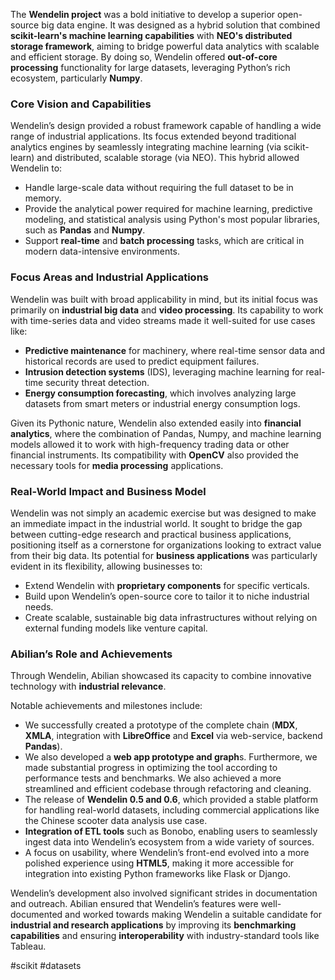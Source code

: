 The **Wendelin project** was a bold initiative to develop a superior open-source big data engine. It was designed as a hybrid solution that combined **scikit-learn's machine learning capabilities** with **NEO's distributed storage framework**, aiming to bridge powerful data analytics with scalable and efficient storage. By doing so, Wendelin offered **out-of-core processing** functionality for large datasets, leveraging Python’s rich ecosystem, particularly **Numpy**.

### Core Vision and Capabilities

Wendelin’s design provided a robust framework capable of handling a wide range of industrial applications. Its focus extended beyond traditional analytics engines by seamlessly integrating machine learning (via scikit-learn) and distributed, scalable storage (via NEO). This hybrid allowed Wendelin to:

- Handle large-scale data without requiring the full dataset to be in memory.
- Provide the analytical power required for machine learning, predictive modeling, and statistical analysis using Python's most popular libraries, such as **Pandas** and **Numpy**.
- Support **real-time** and **batch processing** tasks, which are critical in modern data-intensive environments.

### Focus Areas and Industrial Applications

Wendelin was built with broad applicability in mind, but its initial focus was primarily on **industrial big data** and **video processing**. Its capability to work with time-series data and video streams made it well-suited for use cases like:

- **Predictive maintenance** for machinery, where real-time sensor data and historical records are used to predict equipment failures.
- **Intrusion detection systems** (IDS), leveraging machine learning for real-time security threat detection.
- **Energy consumption forecasting**, which involves analyzing large datasets from smart meters or industrial energy consumption logs.

Given its Pythonic nature, Wendelin also extended easily into **financial analytics**, where the combination of Pandas, Numpy, and machine learning models allowed it to work with high-frequency trading data or other financial instruments. Its compatibility with **OpenCV** also provided the necessary tools for **media processing** applications.

### Real-World Impact and Business Model

Wendelin was not simply an academic exercise but was designed to make an immediate impact in the industrial world. It sought to bridge the gap between cutting-edge research and practical business applications, positioning itself as a cornerstone for organizations looking to extract value from their big data. Its potential for **business applications** was particularly evident in its flexibility, allowing businesses to:

- Extend Wendelin with **proprietary components** for specific verticals.
- Build upon Wendelin’s open-source core to tailor it to niche industrial needs.
- Create scalable, sustainable big data infrastructures without relying on external funding models like venture capital.

### Abilian’s Role and Achievements

Through Wendelin, Abilian showcased its capacity to combine innovative technology with **industrial relevance**.

Notable achievements and milestones include:

- We successfully created a prototype of the complete chain (**MDX**, **XMLA**, integration with **LibreOffice** and **Excel** via web-service, backend **Pandas**). 
- We also developed a **web app prototype and graph**s. Furthermore, we made substantial progress in optimizing the tool according to performance tests and benchmarks. We also achieved a more streamlined and efficient codebase through refactoring and cleaning.
- The release of **Wendelin 0.5 and 0.6**, which provided a stable platform for handling real-world datasets, including commercial applications like the Chinese scooter data analysis use case.
- **Integration of ETL tools** such as Bonobo, enabling users to seamlessly ingest data into Wendelin’s ecosystem from a wide variety of sources.
- A focus on usability, where Wendelin’s front-end evolved into a more polished experience using **HTML5**, making it more accessible for integration into existing Python frameworks like Flask or Django.

Wendelin’s development also involved significant strides in documentation and outreach. Abilian ensured that Wendelin’s features were well-documented and worked towards making Wendelin a suitable candidate for **industrial and research applications** by improving its **benchmarking capabilities** and ensuring **interoperability** with industry-standard tools like Tableau.

<!-- Keywords -->
#scikit #datasets
<!-- /Keywords -->
